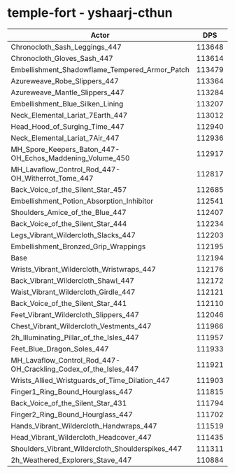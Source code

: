 # temple-fort - yshaarj-cthun
| Actor | DPS | Increase |
|---|:---:|:---:|
|Chronocloth_Sash_Leggings_447|113648|1.30%|
|Chronocloth_Gloves_Sash_447|113614|1.27%|
|Embellishment_Shadowflame_Tempered_Armor_Patch|113479|1.15%|
|Azureweave_Robe_Slippers_447|113364|1.04%|
|Azureweave_Mantle_Slippers_447|113284|0.97%|
|Embellishment_Blue_Silken_Lining|113207|0.90%|
|Neck_Elemental_Lariat_7Earth_447|113012|0.73%|
|Head_Hood_of_Surging_Time_447|112940|0.66%|
|Neck_Elemental_Lariat_7Air_447|112936|0.66%|
|MH_Spore_Keepers_Baton_447-OH_Echos_Maddening_Volume_450|112917|0.64%|
|MH_Lavaflow_Control_Rod_447-OH_Witherrot_Tome_447|112817|0.56%|
|Back_Voice_of_the_Silent_Star_457|112685|0.44%|
|Embellishment_Potion_Absorption_Inhibitor|112541|0.31%|
|Shoulders_Amice_of_the_Blue_447|112407|0.19%|
|Back_Voice_of_the_Silent_Star_444|112234|0.04%|
|Legs_Vibrant_Wildercloth_Slacks_447|112203|0.01%|
|Embellishment_Bronzed_Grip_Wrappings|112195|0.00%|
|Base|112194|0.00%|
|Wrists_Vibrant_Wildercloth_Wristwraps_447|112176|-0.02%|
|Back_Vibrant_Wildercloth_Shawl_447|112172|-0.02%|
|Waist_Vibrant_Wildercloth_Girdle_447|112121|-0.07%|
|Back_Voice_of_the_Silent_Star_441|112110|-0.07%|
|Feet_Vibrant_Wildercloth_Slippers_447|112046|-0.13%|
|Chest_Vibrant_Wildercloth_Vestments_447|111966|-0.20%|
|2h_Illuminating_Pillar_of_the_Isles_447|111957|-0.21%|
|Feet_Blue_Dragon_Soles_447|111933|-0.23%|
|MH_Lavaflow_Control_Rod_447-OH_Crackling_Codex_of_the_Isles_447|111921|-0.24%|
|Wrists_Allied_Wristguards_of_Time_Dilation_447|111903|-0.26%|
|Finger1_Ring_Bound_Hourglass_447|111815|-0.34%|
|Back_Voice_of_the_Silent_Star_431|111794|-0.36%|
|Finger2_Ring_Bound_Hourglass_447|111702|-0.44%|
|Hands_Vibrant_Wildercloth_Handwraps_447|111519|-0.60%|
|Head_Vibrant_Wildercloth_Headcover_447|111435|-0.68%|
|Shoulders_Vibrant_Wildercloth_Shoulderspikes_447|111311|-0.79%|
|2h_Weathered_Explorers_Stave_447|110884|-1.17%|
